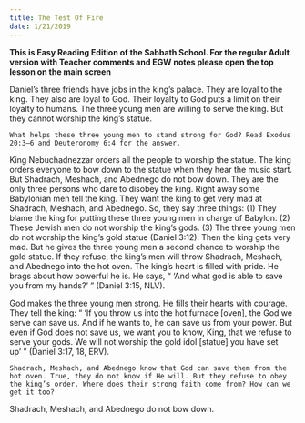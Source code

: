 ```yaml
---
title: The Test Of Fire
date: 1/21/2019
---
```


 **This is Easy Reading Edition of the Sabbath School. For the regular Adult version with Teacher comments and EGW notes please open the top lesson on the main screen** 

Daniel’s three friends have jobs in the king’s palace. They are loyal to the king. They also are loyal to God. Their loyalty to God puts a limit on their loyalty to humans. The three young men are willing to serve the king. But they cannot worship the king’s statue.

`What helps these three young men to stand strong for God? Read Exodus 20:3–6 and Deuteronomy 6:4 for the answer.`

King Nebuchadnezzar orders all the people to worship the statue. The king orders everyone to bow down to the statue when they hear the music start. But Shadrach, Meshach, and Abednego do not bow down. They are the only three persons who dare to disobey the king. Right away some Babylonian men tell the king. They want the king to get very mad at Shadrach, Meshach, and Abednego. So, they say three things: (1) They blame the king for putting these three young men in charge of Babylon. (2) These Jewish men do not worship the king’s gods. (3) The three young men do not worship the king’s gold statue (Daniel 3:12). Then the king gets very mad. But he gives the three young men a second chance to worship the gold statue. If they refuse, the king’s men will throw Shadrach, Meshach, and Abednego into the hot oven. The king’s heart is filled with pride. He brags about how powerful he is. He says, “ ‘And what god is able to save you from my hands?’ ” (Daniel 3:15, NLV).

God makes the three young men strong. He fills their hearts with courage. They tell the king: “ ‘If you throw us into the hot furnace [oven], the God we serve can save us. And if he wants to, he can save us from your power. But even if God does not save us, we want you to know, King, that we refuse to serve your gods. We will not worship the gold idol [statue] you have set up’ ” (Daniel 3:17, 18, ERV).

`Shadrach, Meshach, and Abednego know that God can save them from the hot oven. True, they do not know if He will. But they refuse to obey the king’s order. Where does their strong faith come from? How can we get it too?`

Shadrach, Meshach, and Abednego do not bow down.
